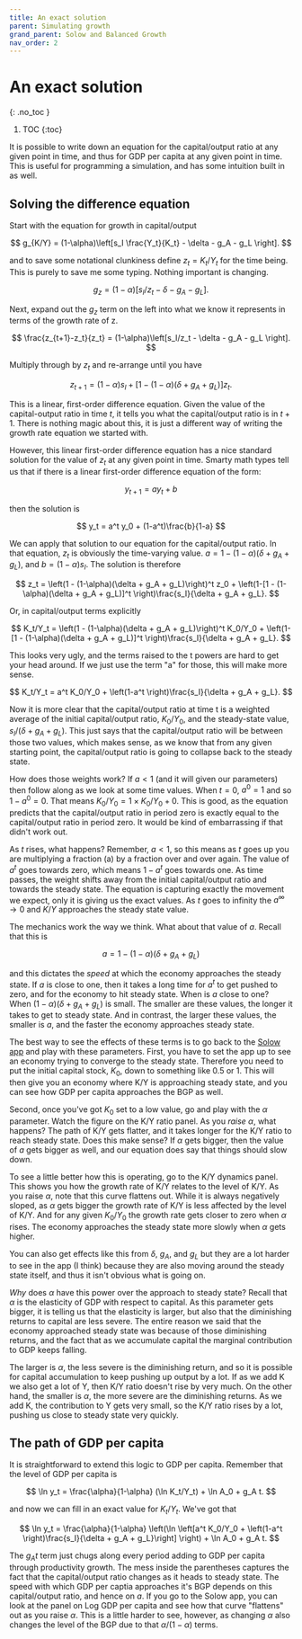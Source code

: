 ```yaml
---
title: An exact solution
parent: Simulating growth
grand_parent: Solow and Balanced Growth
nav_order: 2
---
```


# An exact solution
{: .no_toc }

1. TOC 
{:toc}

It is possible to write down an equation for the capital/output ratio at any given point in time, and thus for GDP per capita at any given point in time. This is useful for programming a simulation, and has some intuition built in as well.

## Solving the difference equation
Start with the equation for growth in capital/output

$$
g_{K/Y} = (1-\alpha)\left[s_I \frac{Y_t}{K_t} - \delta - g_A - g_L \right].
$$

and to save some notational clunkiness define $z_t = K_t/Y_t$ for the time being. This is purely to save me some typing. Nothing important is changing. 

$$
g_{z} = (1-\alpha)\left[s_I/z_t - \delta - g_A - g_L \right].
$$

Next, expand out the $g_z$ term on the left into what we know it represents in terms of the growth rate of z.

$$
\frac{z_{t+1}-z_t}{z_t} = (1-\alpha)\left[s_I/z_t - \delta - g_A - g_L \right].
$$

Multiply through by $z_t$ and re-arrange until you have

$$
z_{t+1} = (1-\alpha)s_I + \left[1 - (1-\alpha)(\delta + g_A + g_L)\right] z_t.
$$

This is a linear, first-order difference equation. Given the value of the capital-output ratio in time $t$, it tells you what the capital/output ratio is in $t+1$. There is nothing magic about this, it is just a different way of writing the growth rate equation we started with. 

However, this linear first-order difference equation has a nice standard solution for the value of $z_t$ at any given point in time. Smarty math types tell us that if there is a linear first-order difference equation of the form:

$$
y_{t+1} = a y_t + b
$$

then the solution is

$$
y_t = a^t y_0 + (1-a^t)\frac{b}{1-a}
$$

We can apply that solution to our equation for the capital/output ratio. In that equation, $z_t$ is obviously the time-varying value. $a = 1 - (1-\alpha)(\delta + g_A + g_L)$, and $b = (1-\alpha)s_I$. The solution is therefore

$$
z_t = \left(1 - (1-\alpha)(\delta + g_A + g_L)\right)^t z_0 + \left(1-[1 - (1-\alpha)(\delta + g_A + g_L)]^t \right)\frac{s_I}{\delta + g_A + g_L}.
$$

Or, in capital/output terms explicitly

$$
K_t/Y_t = \left(1 - (1-\alpha)(\delta + g_A + g_L)\right)^t K_0/Y_0 + \left(1-[1 - (1-\alpha)(\delta + g_A + g_L)]^t \right)\frac{s_I}{\delta + g_A + g_L}.
$$

This looks very ugly, and the terms raised to the t powers are hard to get your head around. If we just use the term "a" for those, this will make more sense.

$$
K_t/Y_t = a^t K_0/Y_0 + \left(1-a^t \right)\frac{s_I}{\delta + g_A + g_L}.
$$

Now it is more clear that the capital/output ratio at time t is a weighted average of the initial capital/output ratio, $K_0/Y_0$, and the steady-state value, $s_I/(\delta+g_A+g_L)$. This just says that the capital/output ratio will be between those two values, which makes sense, as we know that from any given starting point, the capital/output ratio is going to collapse back to the steady state. 

How does those weights work? If $a<1$ (and it will given our parameters) then follow along as we look at some time values. When $t=0$, $a^0 = 1$ and so $1-a^0 = 0$. That means $K_0/Y_0 = 1 \times K_0/Y_0 + 0$. This is good, as the equation predicts that the capital/output ratio in period zero is exactly equal to the capital/output ratio in period zero. It would be kind of embarrassing if that didn't work out.

As $t$ rises, what happens? Remember, $a<1$, so this means as $t$ goes up you are multiplying a fraction (a) by a fraction over and over again. The value of $a^t$ goes towards zero, which means $1-a^t$ goes towards one. As time passes, the weight shifts away from the initial capital/output ratio and towards the steady state. The equation is capturing exactly the movement we expect, only it is giving us the exact values. As $t$ goes to infinity the $a^{\infty} \rightarrow 0$ and $K/Y$ approaches the steady state value. 

The mechanics work the way we think. What about that value of $a$. Recall that this is

$$
a = 1 - (1-\alpha)(\delta + g_A + g_L)
$$

and this dictates the *speed* at which the economy approaches the steady state. If $a$ is close to one, then it takes a long time for $a^t$ to get pushed to zero, and for the economy to hit steady state. When is $a$ close to one? When $(1-\alpha)(\delta + g_A + g_L)$ is small. The smaller are these values, the longer it takes to get to steady state. And in contrast, the larger these values, the smaller is $a$, and the faster the economy approaches steady state. 

The best way to see the effects of these terms is to go back to the [Solow app](https://dietzvollrath.shinyapps.io/TestBasic/) and play with these parameters. First, you have to set the app up to see an economy trying to converge to the steady state. Therefore you need to put the initial capital stock, $K_0$, down to something like 0.5 or 1. This will then give you an economy where K/Y is approaching steady state, and you can see how GDP per capita approaches the BGP as well. 

Second, once you've got $K_0$ set to a low value, go and play with the $\alpha$ parameter. Watch the figure on the K/Y ratio panel. As you *raise* $\alpha$, what happens? The path of K/Y gets flatter, and it takes longer for the K/Y ratio to reach steady state. Does this make sense? If $\alpha$ gets bigger, then the value of $a$ gets bigger as well, and our equation does say that things should slow down. 

To see a little better how this is operating, go to the K/Y dynamics panel. This shows you how the growth rate of K/Y relates to the level of K/Y. As you raise $\alpha$, note that this curve flattens out. While it is always negatively sloped, as $\alpha$ gets bigger the growth rate of K/Y is less affected by the level of K/Y. And for any given $K_0/Y_0$ the growth rate gets closer to zero when $\alpha$ rises. The economy approaches the steady state more slowly when $\alpha$ gets higher. 

You can also get effects like this from $\delta$, $g_A$, and $g_L$ but they are a lot harder to see in the app (I think) because they are also moving around the steady state itself, and thus it isn't obvious what is going on.

*Why* does $\alpha$ have this power over the approach to steady state? Recall that $\alpha$ is the elasticity of GDP with respect to capital. As this parameter gets bigger, it is telling us that the elasticity is larger, but also that the diminishing returns to capital are less severe. The entire reason we said that the economy approached steady state was because of those diminishing returns, and the fact that as we accumulate capital the marginal contribution to GDP keeps falling. 

The larger is $\alpha$, the less severe is the diminishing return, and so it is possible for capital accumulation to keep pushing up output by a lot. If as we add K we also get a lot of Y, then K/Y ratio doesn't rise by very much. On the other hand, the smaller is $\alpha$, the more severe are the diminishing returns. As we add K, the contribution to Y gets very small, so the K/Y ratio rises by a lot, pushing us close to steady state very quickly.

## The path of GDP per capita
It is straightforward to extend this logic to GDP per capita. Remember that the level of GDP per capita is

$$
\ln y_t = \frac{\alpha}{1-\alpha} (\ln K_t/Y_t) + \ln A_0 + g_A t.
$$

and now we can fill in an exact value for $K_t/Y_t$. We've got that

$$
\ln y_t = \frac{\alpha}{1-\alpha} \left(\ln \left[a^t K_0/Y_0 + \left(1-a^t \right)\frac{s_I}{\delta + g_A + g_L}\right] \right) + \ln A_0 + g_A t.
$$

The $g_A t$ term just chugs along every period adding to GDP per capita through productivity growth. The mess inside the parentheses captures the fact that the capital/output ratio changes as it heads to steady state. The speed with which GDP per captia approaches it's BGP depends on this capital/output ratio, and hence on $a$. If you go to the Solow app, you can look at the panel on Log GDP per capita and see how that curve "flattens" out as you raise $\alpha$. This is a little harder to see, however, as changing $\alpha$ also changes the level of the BGP due to that $\alpha/(1-\alpha)$ terms. 


